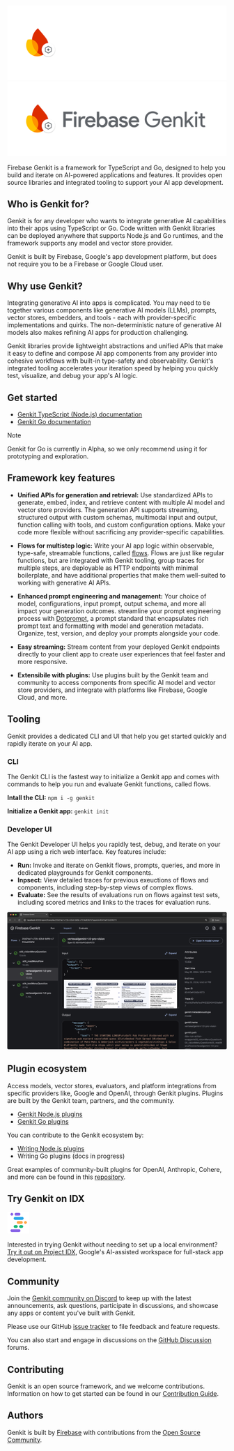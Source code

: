 ![Firebase Genkit logo](docs/resources/genkit-logo-dark.png#gh-dark-mode-only 'Firebase Genkit')
![Firebase Genkit logo](docs/resources/genkit-logo.png#gh-light-mode-only 'Firebase Genkit')

Firebase Genkit is a framework for TypeScript and Go, designed to help you build and iterate on AI-powered applications and features. It provides open source libraries and integrated tooling to support your AI app development.

## Who is Genkit for?

Genkit is for any developer who wants to integrate generative AI capabilities into their apps using TypeScript or Go. Code written with Genkit libraries can be deployed anywhere that supports Node.js and Go runtimes, and the framework supports any model and vector store provider.

Genkit is built by Firebase, Google's app development platform, but does not require you to be a Firebase or Google Cloud user.

## Why use Genkit?

Integrating generative AI into apps is complicated. You may need to tie together various components like generative AI models (LLMs), prompts, vector stores, embedders, and tools - each with provider-specific implementations and quirks. The non-deterministic nature of generative AI models also makes refining AI apps for production challenging.

Genkit libraries provide lightweight abstractions and unified APIs that make it easy to define and compose AI app components from any provider into cohesive workflows with built-in type-safety and observability. Genkit's integrated tooling accelerates your iteration speed by helping you quickly test, visualize, and debug your app's AI logic.

## Get started

- [Genkit TypeScript (Node.js) documentation](https://firebase.google.com/docs/genkit/get-started)
- [Genkit Go documentation](https://github.com/firebase/genkit/blob/main/docs-go/get-started-go.md)

> [!NOTE]
> Genkit for Go is currently in Alpha, so we only recommend using it for prototyping and exploration. 

## Framework key features

- **Unified APIs for generation and retrieval:** Use standardized APIs to generate, embed, index, and retrieve content with multiple AI model and vector store providers. The generation API supports streaming, structured output with custom schemas, multimodal input and output, function calling with tools, and custom configuration options. Make your code more flexible without sacrificing any provider-specific capabilities.

- **Flows for multistep logic:** Write your AI app logic within observable, type-safe, streamable functions, called [flows](https://firebase.google.com/docs/genkit/flows). Flows are just like regular functions, but are integrated with Genkit tooling, group traces for multiple steps, are deployable as HTTP endpoints with minimal boilerplate, and have additional properties that make them well-suited to working with generative AI APIs. 

- **Enhanced prompt engineering and management:** Your choice of model, configurations, input prompt, output schema, and more all impact your generation outcomes. streamline your prompt engineering process with [Dotprompt](https://firebase.google.com/docs/genkit/dotprompt), a prompt standard that encapsulates rich prompt text and formatting with model and generation metadata. Organize, test, version, and deploy your prompts alongside your code.

- **Easy streaming:** Stream content from your deployed Genkit endpoints directly to your client app to create user experiences that feel faster and more responsive.

- **Extensibile with plugins:** Use plugins built by the Genkit team and community to access components from specific AI model and vector store providers, and integrate with platforms like Firebase, Google Cloud, and more. 

## Tooling

Genkit provides a dedicated CLI and UI that help you get started quickly and rapidly iterate on your AI app.

### CLI

The Genkit CLI is the fastest way to initialize a Genkit app and comes with commands to help you run and evaluate Genkit functions, called flows. 

**Intall the CLI:** `npm i -g genkit`

**Initialize a Genkit app:** `genkit init`

### Developer UI

The Genkit Developer UI helps you rapidly test, debug, and iterate on your AI app using a rich web interface. Key features include:

- **Run:** Invoke and iterate on Genkit flows, prompts, queries, and more in dedicated playgrounds for Genkit components.
- **Inpsect:** View detailed traces for previous exeuctions of flows and components, including step-by-step views of complex flows.
- **Evaluate:** See the results of evaluations run on flows against test sets, including scored metrics and links to the traces for evaluation runs. 

<img src="docs/resources/readme-ui-traces-screenshot.png" width="700" alt="Screenshot of Genkit Developer UI showing traces">

## Plugin ecosystem

Access models, vector stores, evaluators, and platform integrations from specific providers like, Google and OpenAI, through Genkit plugins. Plugins are built by the Genkit team, partners, and the community.

- [Genkit Node.js plugins](https://www.npmjs.com/search?q=keywords:genkit-plugin)
- [Genkit Go plugins](https://pkg.go.dev/github.com/firebase/genkit/go#section-directories)

You can contribute to the Genkit ecosystem by:
- [Writing Node.js plugins](https://firebase.google.com/docs/genkit/plugin-authoring)
- Writing Go plugins (docs in progress)

Great examples of community-built plugins for OpenAI, Anthropic, Cohere, and more can be found in this [repository](https://github.com/TheFireCo/genkit-plugins).

## Try Genkit on IDX

<img src="docs/resources/idx-logo.png" width="50" alt="Project IDX logo">

Interested in trying Genkit without needing to set up a local environment? [Try it out on Project IDX](https://idx.google.com/new/genkit), Google's AI-assisted workspace for full-stack app development.

## Community

Join the [Genkit community on Discord](https://discord.gg/qXt5zzQKpc) to keep up with the latest announcements, ask questions, participate in discussions, and showcase any apps or content you've built with Genkit.

Please use our GitHub [issue tracker](https://github.com/firebase/genkit/issues) to file feedback and feature requests.

You can also start and engage in discussions on the [GitHub Discussion](https://github.com/firebase/genkit/discussions) forums.

## Contributing

Genkit is an open source framework, and we welcome contributions. Information on how to get started can be found in our [Contribution Guide](CONTRIBUTING.md).

## Authors

Genkit is built by [Firebase](https://firebase.google.com/products/genkit) with contributions from the [Open Source Community](https://github.com/firebase/genkit/graphs/contributors).